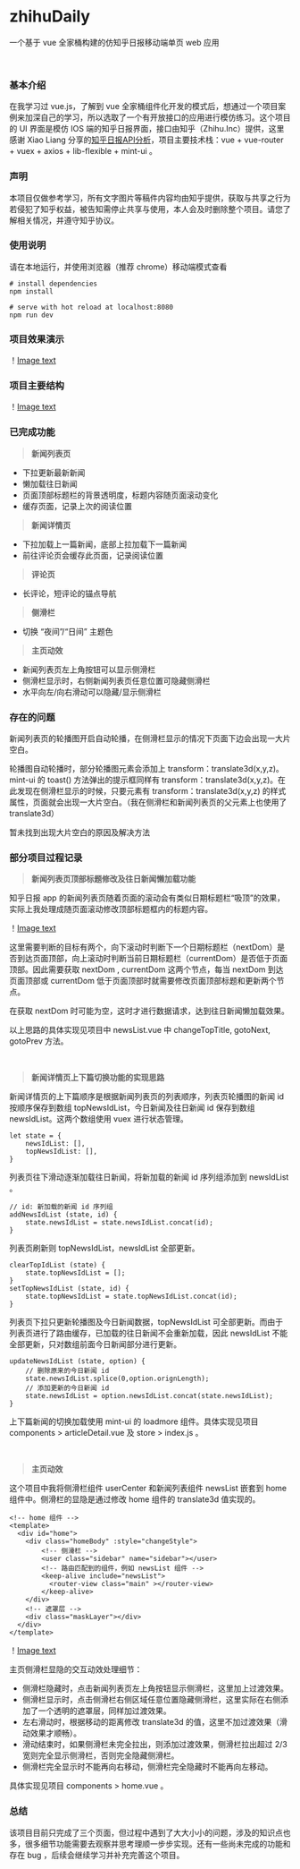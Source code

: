 # zhihuDaily 

一个基于 vue 全家桶构建的仿知乎日报移动端单页 web 应用

<br />

### 基本介绍

在我学习过 vue.js，了解到 vue 全家桶组件化开发的模式后，想通过一个项目案例来加深自己的学习，所以选取了一个有开放接口的应用进行模仿练习。这个项目的 UI 界面是模仿 IOS 端的知乎日报界面，接口由知乎（Zhihu.Inc）提供，这里感谢 Xiao Liang 分享的[知乎日报API分析](https://github.com/izzyleung/ZhihuDailyPurify/wiki/%E7%9F%A5%E4%B9%8E%E6%97%A5%E6%8A%A5-API-%E5%88%86%E6%9E%90)，项目主要技术栈：vue + vue-router + vuex + axios + lib-flexible + mint-ui 。

### 声明

本项目仅做参考学习，所有文字图片等稿件内容均由知乎提供，获取与共享之行为若侵犯了知乎权益，被告知需停止共享与使用，本人会及时删除整个项目。请您了解相关情况，并遵守知乎协议。

### 使用说明
请在本地运行，并使用浏览器（推荐 chrome）移动端模式查看

```
# install dependencies
npm install

# serve with hot reload at localhost:8080
npm run dev
```

### 项目效果演示
！[Image text]()

### 项目主要结构 
！[Image text]()

### 已完成功能
> **新闻列表页**
- 下拉更新最新新闻
- 懒加载往日新闻
- 页面顶部标题栏的背景透明度，标题内容随页面滚动变化
- 缓存页面，记录上次的阅读位置

> **新闻详情页**
- 下拉加载上一篇新闻，底部上拉加载下一篇新闻
- 前往评论页会缓存此页面，记录阅读位置

> **评论页**
- 长评论，短评论的锚点导航

> **侧滑栏**
- 切换 “夜间”/“日间” 主题色

> **主页动效**
- 新闻列表页左上角按钮可以显示侧滑栏
- 侧滑栏显示时，右侧新闻列表页任意位置可隐藏侧滑栏
- 水平向左/向右滑动可以隐藏/显示侧滑栏

### 存在的问题

新闻列表页的轮播图开启自动轮播，在侧滑栏显示的情况下页面下边会出现一大片空白。

轮播图自动轮播时，部分轮播图元素会添加上 transform：translate3d(x,y,z)。mint-ui 的 toast() 方法弹出的提示框同样有 transform：translate3d(x,y,z)。在此发现在侧滑栏显示的时候，只要元素有 transform：translate3d(x,y,z) 的样式属性，页面就会出现一大片空白。（我在侧滑栏和新闻列表页的父元素上也使用了 translate3d）

暂未找到出现大片空白的原因及解决方法

### 部分项目过程记录

>  **新闻列表页顶部标题修改及往日新闻懒加载功能**

知乎日报 app 的新闻列表页随着页面的滚动会有类似日期标题栏“吸顶”的效果，实际上我处理成随页面滚动修改顶部标题框内的标题内容。

！[Image text]()

这里需要判断的目标有两个，向下滚动时判断下一个日期标题栏（nextDom）是否到达页面顶部，向上滚动时判断当前日期标题栏（currentDom）是否低于页面顶部。因此需要获取 nextDom , currentDom 这两个节点，每当 nextDom 到达页面顶部或 currentDom 低于页面顶部时就需要修改页面顶部标题和更新两个节点。

在获取 nextDom 时可能为空，这时才进行数据请求，达到往日新闻懒加载效果。

以上思路的具体实现见项目中 newsList.vue 中 changeTopTitle, gotoNext, gotoPrev 方法。

<br/>

> **新闻详情页上下篇切换功能的实现思路**

新闻详情页的上下篇顺序是根据新闻列表页的列表顺序，列表页轮播图的新闻 id 按顺序保存到数组 topNewsIdList，今日新闻及往日新闻 id 保存到数组 newsIdList。这两个数组使用 vuex 进行状态管理。

```
let state = {
	newsIdList: [],
	topNewsIdList: [],
}
```

列表页往下滑动逐渐加载往日新闻，将新加载的新闻 id 序列组添加到 newsIdList 。

```
// id: 新加载的新闻 id 序列组 
addNewsIdList (state, id) {
	state.newsIdList = state.newsIdList.concat(id);
}
```

列表页刷新则 topNewsIdList，newsIdList 全部更新。

```
clearTopIdList (state) {
	state.topNewsIdList = [];
}
setTopNewsIdList (state, id) {
	state.topNewsIdList = state.topNewsIdList.concat(id);
}	
```

列表页下拉只更新轮播图及今日新闻数据，topNewsIdList 可全部更新。而由于列表页进行了路由缓存，已加载的往日新闻不会重新加载，因此 newsIdList 不能全部更新，只对数组前面今日新闻部分进行更新。

```
updateNewsIdList (state, option) {
    // 删除原来的今日新闻 id
	state.newsIdList.splice(0,option.orignLength);
	// 添加更新的今日新闻 id
	state.newsIdList = option.newsIdList.concat(state.newsIdList);
}
```

上下篇新闻的切换加载使用 mint-ui 的 loadmore 组件。具体实现见项目 components > articleDetail.vue 及 store > index.js 。

<br/>

> **主页动效**

这个项目中我将侧滑栏组件 userCenter 和新闻列表组件 newsList 嵌套到 home 组件中。侧滑栏的显隐是通过修改 home 组件的 translate3d 值实现的。

```
<!-- home 组件 -->
<template>
  <div id="home">
    <div class="homeBody" :style="changeStyle">
        <!-- 侧滑栏 -->
        <user class="sidebar" name="sidebar"></user>
        <!-- 路由匹配到的组件，例如 newsList 组件 -->
        <keep-alive include="newsList">
          <router-view class="main" ></router-view>
        </keep-alive>
    </div>
    <!-- 遮罩层 -->
    <div class="maskLayer"></div>
  </div>
</template>
```

！[Image text]()

主页侧滑栏显隐的交互动效处理细节：

- 侧滑栏隐藏时，点击新闻列表页左上角按钮显示侧滑栏，这里加上过渡效果。
- 侧滑栏显示时，点击侧滑栏右侧区域任意位置隐藏侧滑栏，这里实际在右侧添加了一个透明的遮罩层，同样加过渡效果。
- 左右滑动时，根据移动的距离修改 translate3d 的值，这里不加过渡效果（滑动效果才顺畅）。
- 滑动结束时，如果侧滑栏未完全拉出，则添加过渡效果，侧滑栏拉出超过 2/3 宽则完全显示侧滑栏，否则完全隐藏侧滑栏。
- 侧滑栏完全显示时不能再向右移动，侧滑栏完全隐藏时不能再向左移动。

具体实现见项目 components > home.vue 。

### 总结

该项目目前只完成了三个页面，但过程中遇到了大大小小的问题，涉及的知识点也多，很多细节功能需要去观察并思考理顺一步步实现。还有一些尚未完成的功能和存在 bug ，后续会继续学习并补充完善这个项目。






